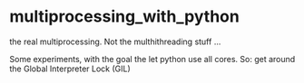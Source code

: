 # multiprocessing_with_python
the real multiprocessing. Not the multhithreading stuff ...


Some experiments, with the goal the let python use all cores. So: get around the Global Interpreter Lock (GIL)
